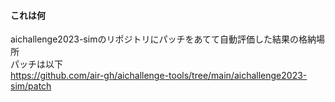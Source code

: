 #### これは何

aichallenge2023-simのリポジトリにパッチをあてて自動評価した結果の格納場所  
パッチは以下  
https://github.com/air-gh/aichallenge-tools/tree/main/aichallenge2023-sim/patch

